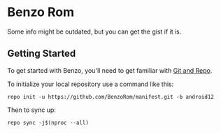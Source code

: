 Benzo Rom
===========

Some info might be outdated, but you can get the gist if it is.

Getting Started
---------------

To get started with Benzo, you'll need to get
familiar with [Git and Repo](http://source.android.com/source/using-repo.html).

To initialize your local repository use a command like this:

    repo init -u https://github.com/BenzoRom/manifest.git -b android12

Then to sync up:

    repo sync -j$(nproc --all)
